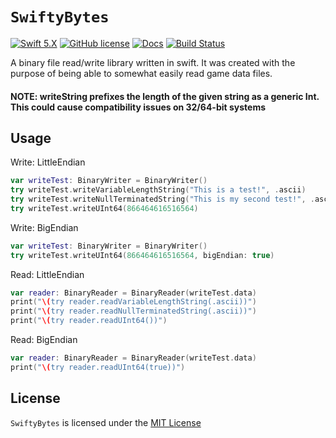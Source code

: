 # `SwiftyBytes`
[![Swift 5.X](https://img.shields.io/badge/Swift-5.X-blue.svg)](https://developer.apple.com/swift/)
[![GitHub license](https://img.shields.io/badge/license-MIT-lightgrey.svg)](LICENSE)
[![Docs](http://img.shields.io/badge/read_the-docs-2196f3.svg)](https://xenoxiluna.github.io/SwiftyBytes/index.html)
[![Build Status](https://travis-ci.org/Xenoxiluna/SwiftyBytes.svg?branch=master)](https://travis-ci.org/Xenoxiluna/SwiftyBytes)


A binary file read/write library written in swift. It was created with the purpose of being able to somewhat easily read game data files.

#### NOTE: writeString prefixes the length of the given string as a generic Int. This could cause compatibility issues on 32/64-bit systems

## Usage
Write: LittleEndian
```swift
var writeTest: BinaryWriter = BinaryWriter()
try writeTest.writeVariableLengthString("This is a test!", .ascii)
try writeTest.writeNullTerminatedString("This is my second test!", .ascii)
try writeTest.writeUInt64(866464616516564)
```

Write: BigEndian
```swift
var writeTest: BinaryWriter = BinaryWriter()
try writeTest.writeUInt64(866464616516564, bigEndian: true)
```


Read: LittleEndian
```swift
var reader: BinaryReader = BinaryReader(writeTest.data)
print("\(try reader.readVariableLengthString(.ascii))")
print("\(try reader.readNullTerminatedString(.ascii))")
print("\(try reader.readUInt64())")
```

Read: BigEndian
```swift
var reader: BinaryReader = BinaryReader(writeTest.data)
print("\(try reader.readUInt64(true))")
```

## License

`SwiftyBytes` is licensed under the [MIT License](LICENSE)
